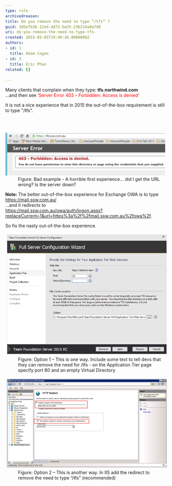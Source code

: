 ```yaml
---
type: rule
archivedreason: 
title: Do you remove the need to type “/tfs” ?
guid: 3d5efb3b-12ed-4d73-be25-23b214a0a7d8
uri: do-you-remove-the-need-to-type-tfs-
created: 2015-05-05T19:49:26.0000000Z
authors:
- id: 1
  title: Adam Cogan
- id: 3
  title: Eric Phan
related: []

---
```



<p class="p1">Many clients that complain when they type: <b>tfs.northwind.com </b><br>...and then see <span class="s1" style="color:#ff0000;"><span style="color:#ff0000;">‘Server Error 403 – Forbidden: Access is denied’​</span></span></p><p class="p1">It is not a nice experience that in 2015 the out-of-the-box requirement is still to type "/tfs".</p>
<br><excerpt class='endintro'></excerpt><br>
<dl class="badImage"><dt>​<img src="tfs-url-1.jpg" alt="tfs-url-1.jpg" style="width:650px;" /></dt><dd>Figure: Bad example - A horrible first experience... did I get the URL wrong? Is the server down?​</dd></dl><p> 
   <strong>Note: </strong>The better out-of-the-box experience for Exchange OWA is to type <a href="https://mail.ssw.com.au/" target="_blank">https://mail.ssw.com.au/</a><br>...and it redirects to 
   <br>
   <a href="https://mail.ssw.com.au/owa/auth/logon.aspx?replaceCurrent=1&url=https://mail.ssw.com.au/owa/" target="_blank">https://mail.ssw.com.au/owa/auth/logon.aspx?replaceCurrent=1&url=https%3a%2f%2fmail.ssw.com.au%2fowa%2f</a>.</p><p>So fix the nasty out-of-the-box experience.​<br></p><dl class="image"><dt>
      <img src="tfs-url-2.png" alt="tfs-url-2.png" style="margin:5px;width:650px;" />
   </dt><dd>Figure: Option 1 – This is one way. Include some text to tell devs that they can remove the need for /tfs - on the Application Tier page specify port 80 and an empty Virtual Directory</dd></dl><dl class="image"><dt>
      <img src="tfs-url-3.png" alt="tfs-url-2.png" style="margin:5px;width:650px;" />
   </dt><dd>Figure: Option 2 – This is another way. In IIS add the redirect to remove the need to type “/tfs” 
      <span class="ssw15-rteStyle-Highlight">(recommended)​​</span></dd></dl>



